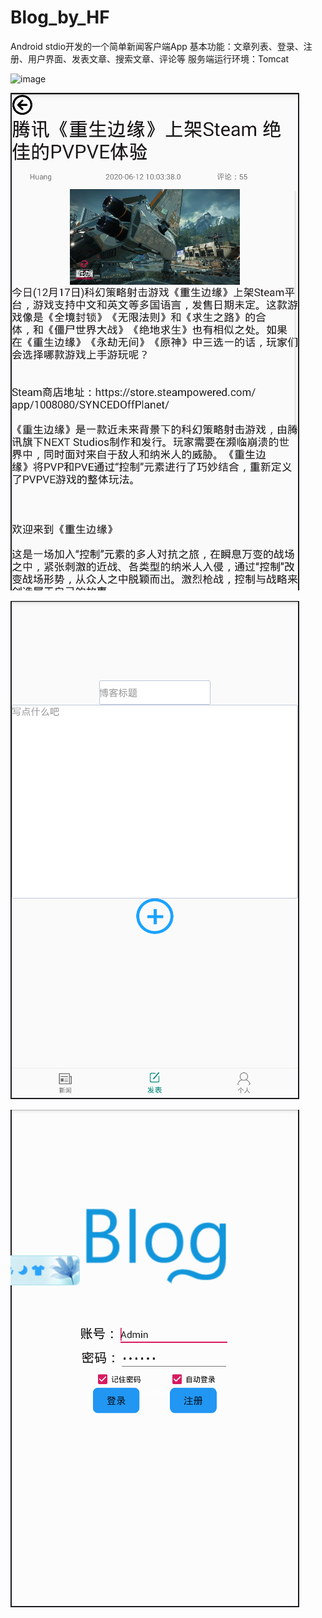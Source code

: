 # Blog_by_HF

Android stdio开发的一个简单新闻客户端App 
基本功能：文章列表、登录、注册、用户界面、发表文章、搜索文章、评论等
服务端运行环境：Tomcat

![image](https://github.com/huangf20/Blog_by_HF/blob/master/1.png)

![image](https://github.com/huangf20/Blog_by_HF/blob/master/2.png)

![image](https://github.com/huangf20/Blog_by_HF/blob/master/3.png)

![image](https://github.com/huangf20/Blog_by_HF/blob/master/4.png)
